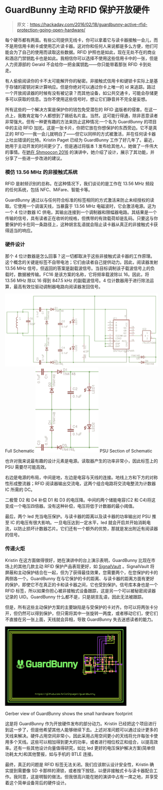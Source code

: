 # GuardBunny 主动 RFID 保护开放硬件

> 原文：<https://hackaday.com/2016/02/18/guardbunny-active-rfid-protection-going-open-hardware/>

每个硬币都有两面。有些公司提供无线卡，你可以拿着它与读卡器接触一会儿，而不是用信用卡刷卡或使用芯片读卡器。这对你和任何人来说都是多么方便，他们可能会为了自己的使用而读取这些数据。RFID 护照也是如此，现在无处不在的商业和酒店门禁钥匙卡也是如此。我相信你可以选择不使用这些信用卡中的一张，但是人力资源部的 Gerald 不会给你一把金属钥匙——你只能带着那张 RFID 卡到处走。

有人偷偷阅读你的卡不太可能解开你的秘密。非接触式信用卡和键锁卡实际上是基于存储的密钥对来计算响应。但是你绝对可以通过你卡上唯一的 id 来追踪。路过一个开放阅读器的时候有没有被记录？而其他设备，如公共交通卡，可能会存储更多可以获取的信息。当你不使用这些信号时，想让它们静音并不完全是妄想。

所有这些的一个解决方案是保护你的钱包免受潜在的 RFID 盗版者的侵害。在这一点上，我敢肯定每个人都想到了锡纸名片盒。当然，这可能行得通，除非恶意读者非常强大。但有一种更有趣的方法来防止这种情况:一个名为 GuardBunny 的项目中的主动 RFID 加扰。这是一张卡片，你把它放在你想保护的东西旁边。它不是真正的 RFID——我一会儿就明白了——但它以同样的方式被激活，并在任何读卡器上吐出错误的比特。Kristin Paget 已经为 GuardBunny 工作了好几年了。最近，她用于主动开发的时间更少了，但是通过将版本 1 发布给其他人，她做了一件伟大的事情。在[她在 Shmoocon 2016](https://archive.org/details/Be_Free_Little_Guardbunny) 的演讲中，她介绍了设计，展示了其功能，并分享了一些进一步改进的建议。

### 模仿 13.56 MHz 的非接触式系统

RFID 是射频识别的总称。在这种情况下，我们谈论的是工作在 13.56 MHz 频段的任何系统，包括 NFC、MiFare、智能卡等。

GuardBunny 通过以与任何符合标准的标签相同的方式激活来防止未经授权的读取。它使用一个调谐天线，当暴露于 13.56 MHz 电磁波时，它会激活电源。这为一个 4 位计数器 IC 供电，其输出连接到一个调制器和限幅器电路。其结果是一个传输的信号，具有读者正在收听的规格，但携带的有效载荷却是乱码。只要这与你要保护的卡在同一条路径上，这种胡言乱语就会阻止读卡器从真正的非接触式卡获得适当的响应。

### 硬件设计

那个 4 位计数器是怎么回事？这一切都取决于这些非接触式读卡器的工作原理。这个概念的关键是标签不自带电池；它们由读者自己提供动力。因此，阅读器发射 13.56 MHz 信号，但返回的答案是副载波信号。当目标调制该子载波信号上的负载时，数据被传输。FC16 是该方案的名称，它将频率载波除以 16。因此，将 13.56 MHz 除以 16 得到 847.5 kHz 的副载波信号。4 位计数器用于进行除法运算，最高有效位驱动调制器电路向阅读器发回信号。

 [![Full Schematic](img/12e99a7d45e292fe5d5075e26b83209b.png "Schematic")](https://hackaday.com/2016/02/18/guardbunny-active-rfid-protection-going-open-hardware/schematic-12/) Full Schematic [![PSU Section of Schematic](img/a6a5245651d4647f2728efd42fd3f129.png "guardbunny-psu-design")](https://hackaday.com/2016/02/18/guardbunny-active-rfid-protection-going-open-hardware/guardbunny-psu-design/) PSU Section of Schematic

也许对我来说最有趣的设计元素是电源。读取器产生的功率非常小，因此标签上的 PSU 需要尽可能高效。

右边是电源的布局，中间是地，左边是电容与天线的连接。地线上方和下方的对称性形成整流器；RFID 阅读器输出交流电，这两个组合电路将交流电整流为计数器 IC 所需的 DC。

二极管 D2 和 D4 补偿 D1 和 D3 的电压降。中间的两个储能电容(C2 和 C4)将这变成一个电压四倍器。没有这种补偿，电压将低于计数器的最小阈值。

最后，两个 led 充当电压保护。与读卡器的距离以及读卡器的功率输出对 PSU 推至 IC 的电压有很大影响。一旦电压达到一定水平，led 就会开启并开始消耗电流，以防止损坏计数器芯片。它们还有一个额外的优势，那就是发出附近有阅读器的信号。

### 传递火炬

Kristin 在这方面做得很好，她在演讲中的台上演示表明，GuardBunny 比现在市场上的其他几款主动 RFID 保护产品表现更好，如 [SignalVault](http://www.signal-vault.com/) 。SignalVault 将屏蔽和主动保护结合在一起，但为了获得最佳效果，您需要两个，在您保护的卡的两侧各一个。GuardBunny 在与它保护的卡的距离、与读卡器的距离方面有更好的保护，即使它不在真正的卡和读卡器之间，它也受到保护。信号库本身也是一个 RFID 标签，所以如果你担心被非接触式设备跟踪，这是另一个可以被秘密阅读器记录的 UID。GuardBunny 什么都不是，只是胡言乱语，因此无法被跟踪。

但是，所有这些主动保护方案的主要缺陷是与受保护的卡对齐。你可以将两张卡分开，但仍然可以得到保护，但只需将其中一张旋转一两度，或者移动它们，使它们不直接在另一张上面，天线就会异相，导致 GuardBunny 失去迷惑读者的能力。

[![Gerber view of GuardBunny shows the small hardware footprint](img/9799fd3ff605f06377d4516a7bb91e74.png)](https://hackaday.com/wp-content/uploads/2016/02/gerbv-screenshot-of-guardbunny.png)

Gerber view of GuardBunny shows the small hardware footprint

这是将 GuardBunny 作为开放硬件发布的部分动力。Kristin 已经把这个项目进行到这一步了，但是他希望其他人能够继续下去。上述对准问题可以通过设计更多的天线来解决。硬件占用空间非常小，因此采用占用空间更小的天线将允许每张卡使用多个天线。这些可以相加得到更大的功率，或者进行相位校正和组合，以提高效率。还有一些其他设计向量值得研究，如比 led 更好的电压保护解决方案(简单但功耗太大)和其他警报，如与手机的 BTLE 连接。

最终，真正的问题是 RFID 标签无法关闭。我们应该默认设计安全性，Kristin 确实提到需要像 SD 卡那样的滑锁，或者按下按钮，以便非接触式卡与读卡器配合工作。我同意，这是明智的做法。但我很高兴能在她的演讲中占有一席之地，并享受着这个简单设备背后的硬件设计。